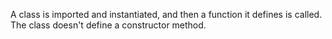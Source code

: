 A class is imported and instantiated, and then a function it defines is called. The class doesn't define a constructor method.